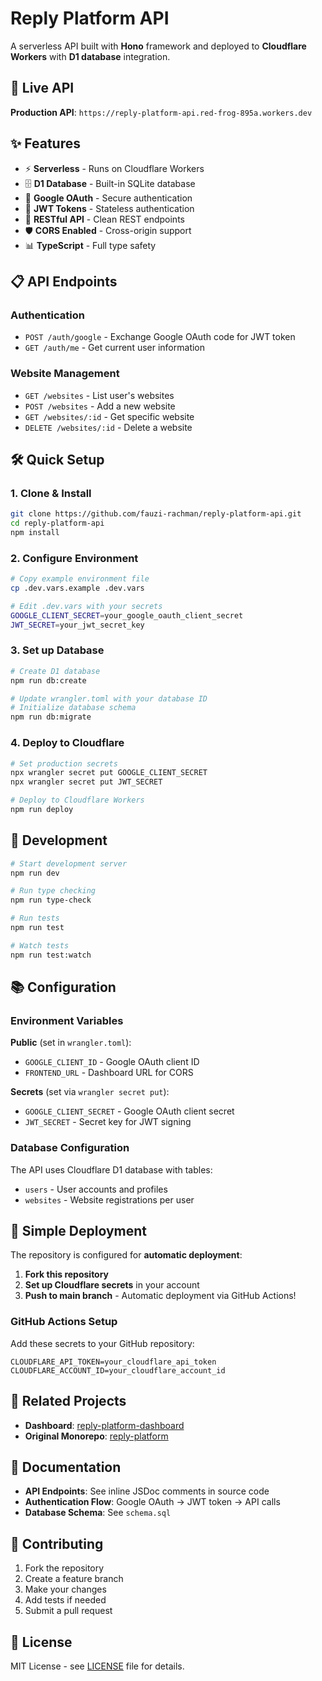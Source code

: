 # Reply Platform API

A serverless API built with **Hono** framework and deployed to **Cloudflare Workers** with **D1 database** integration.

## 🚀 **Live API**

**Production API**: `https://reply-platform-api.red-frog-895a.workers.dev`

## ✨ **Features**

- ⚡ **Serverless** - Runs on Cloudflare Workers
- 🗄️ **D1 Database** - Built-in SQLite database  
- 🔐 **Google OAuth** - Secure authentication
- 🔑 **JWT Tokens** - Stateless authentication
- 📱 **RESTful API** - Clean REST endpoints
- 🛡️ **CORS Enabled** - Cross-origin support
- 📊 **TypeScript** - Full type safety

## 📋 **API Endpoints**

### Authentication
- `POST /auth/google` - Exchange Google OAuth code for JWT token
- `GET /auth/me` - Get current user information

### Website Management  
- `GET /websites` - List user's websites
- `POST /websites` - Add a new website
- `GET /websites/:id` - Get specific website
- `DELETE /websites/:id` - Delete a website

## 🛠️ **Quick Setup**

### 1. Clone & Install
```bash
git clone https://github.com/fauzi-rachman/reply-platform-api.git
cd reply-platform-api
npm install
```

### 2. Configure Environment
```bash
# Copy example environment file
cp .dev.vars.example .dev.vars

# Edit .dev.vars with your secrets
GOOGLE_CLIENT_SECRET=your_google_oauth_client_secret
JWT_SECRET=your_jwt_secret_key
```

### 3. Set up Database
```bash
# Create D1 database
npm run db:create

# Update wrangler.toml with your database ID
# Initialize database schema
npm run db:migrate
```

### 4. Deploy to Cloudflare
```bash
# Set production secrets
npx wrangler secret put GOOGLE_CLIENT_SECRET
npx wrangler secret put JWT_SECRET

# Deploy to Cloudflare Workers
npm run deploy
```

## 🔧 **Development**

```bash
# Start development server
npm run dev

# Run type checking
npm run type-check

# Run tests
npm run test

# Watch tests
npm run test:watch
```

## 📚 **Configuration**

### Environment Variables

**Public** (set in `wrangler.toml`):
- `GOOGLE_CLIENT_ID` - Google OAuth client ID
- `FRONTEND_URL` - Dashboard URL for CORS

**Secrets** (set via `wrangler secret put`):
- `GOOGLE_CLIENT_SECRET` - Google OAuth client secret  
- `JWT_SECRET` - Secret key for JWT signing

### Database Configuration

The API uses Cloudflare D1 database with tables:
- `users` - User accounts and profiles
- `websites` - Website registrations per user

## 🚀 **Simple Deployment**

The repository is configured for **automatic deployment**:

1. **Fork this repository**
2. **Set up Cloudflare secrets** in your account
3. **Push to main branch** - Automatic deployment via GitHub Actions!

### GitHub Actions Setup

Add these secrets to your GitHub repository:
```
CLOUDFLARE_API_TOKEN=your_cloudflare_api_token
CLOUDFLARE_ACCOUNT_ID=your_cloudflare_account_id
```

## 🔗 **Related Projects**

- **Dashboard**: [reply-platform-dashboard](https://github.com/fauzi-rachman/reply-platform-dashboard)
- **Original Monorepo**: [reply-platform](https://github.com/fauzi-rachman/reply-platform)

## 📖 **Documentation**

- **API Endpoints**: See inline JSDoc comments in source code
- **Authentication Flow**: Google OAuth → JWT token → API calls
- **Database Schema**: See `schema.sql`

## 🤝 **Contributing**

1. Fork the repository
2. Create a feature branch
3. Make your changes  
4. Add tests if needed
5. Submit a pull request

## 📄 **License**

MIT License - see [LICENSE](LICENSE) file for details.